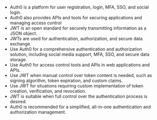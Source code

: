 - Auth0 is a platform for user registration, login, MFA, SSO, and social login. 
- Auth0 also provides APIs and tools for securing applications and managing access control
- JWT is an open standard for securely transmitting information as a JSON object. 
- JWTs are used for authentication, authorization, and secure data exchange.
- Use Auth0 for a comprehensive authentication and authorization solution, including social media support, MFA, SSO, and secure data storage. 
- Use Auth0 for access control tools and APIs in web applications and APIs. 
- Use JWT when manual control over token content is needed, such as signing algorithm, token expiration, and custom claims. 
- Use JWT for situations requiring custom implementation of token creation, verification, and revocation. 
- JWT is suitable when full control over the authentication process is desired. 
- Auth0 is recommended for a simplified, all-in-one authentication and authorization management.